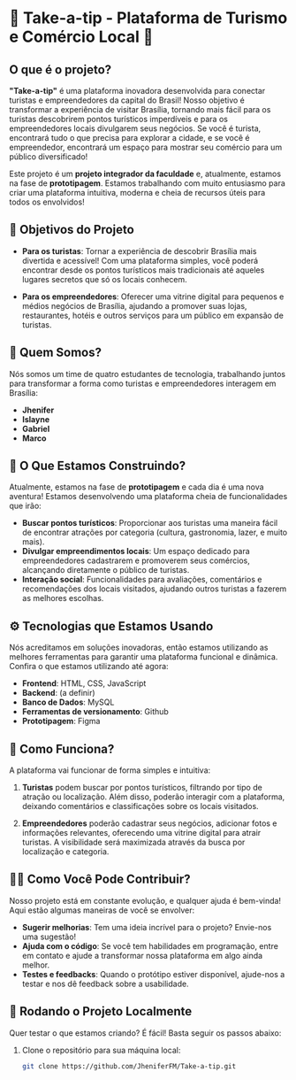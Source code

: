 # 🌟 Take-a-tip - Plataforma de Turismo e Comércio Local 🌟

## O que é o projeto?

**"Take-a-tip"** é uma plataforma inovadora desenvolvida para conectar turistas e empreendedores da capital do Brasil! Nosso objetivo é transformar a experiência de visitar Brasília, tornando mais fácil para os turistas descobrirem pontos turísticos imperdíveis e para os empreendedores locais divulgarem seus negócios. Se você é turista, encontrará tudo o que precisa para explorar a cidade, e se você é empreendedor, encontrará um espaço para mostrar seu comércio para um público diversificado!

Este projeto é um **projeto integrador da faculdade** e, atualmente, estamos na fase de **prototipagem**. Estamos trabalhando com muito entusiasmo para criar uma plataforma intuitiva, moderna e cheia de recursos úteis para todos os envolvidos!

## 🎯 Objetivos do Projeto

- **Para os turistas**: Tornar a experiência de descobrir Brasília mais divertida e acessível! Com uma plataforma simples, você poderá encontrar desde os pontos turísticos mais tradicionais até aqueles lugares secretos que só os locais conhecem.
  
- **Para os empreendedores**: Oferecer uma vitrine digital para pequenos e médios negócios de Brasília, ajudando a promover suas lojas, restaurantes, hotéis e outros serviços para um público em expansão de turistas.

## 👫 **Quem Somos?**

Nós somos um time de quatro estudantes de tecnologia, trabalhando juntos para transformar a forma como turistas e empreendedores interagem em Brasília:

- **Jhenifer** 
- **Islayne** 
- **Gabriel** 
- **Marco** 

## 🚀 O Que Estamos Construindo?

Atualmente, estamos na fase de **prototipagem** e cada dia é uma nova aventura! Estamos desenvolvendo uma plataforma cheia de funcionalidades que irão:

- **Buscar pontos turísticos**: Proporcionar aos turistas uma maneira fácil de encontrar atrações por categoria (cultura, gastronomia, lazer, e muito mais).
- **Divulgar empreendimentos locais**: Um espaço dedicado para empreendedores cadastrarem e promoverem seus comércios, alcançando diretamente o público de turistas.
- **Interação social**: Funcionalidades para avaliações, comentários e recomendações dos locais visitados, ajudando outros turistas a fazerem as melhores escolhas.
  
## ⚙️ Tecnologias que Estamos Usando

Nós acreditamos em soluções inovadoras, então estamos utilizando as melhores ferramentas para garantir uma plataforma funcional e dinâmica. Confira o que estamos utilizando até agora:

- **Frontend**: HTML, CSS, JavaScript
- **Backend**: (a definir)
- **Banco de Dados**: MySQL
- **Ferramentas de versionamento**: Github
- **Prototipagem**: Figma

## 🧩 Como Funciona?

A plataforma vai funcionar de forma simples e intuitiva:

1. **Turistas** podem buscar por pontos turísticos, filtrando por tipo de atração ou localização. Além disso, poderão interagir com a plataforma, deixando comentários e classificações sobre os locais visitados.
   
2. **Empreendedores** poderão cadastrar seus negócios, adicionar fotos e informações relevantes, oferecendo uma vitrine digital para atrair turistas. A visibilidade será maximizada através da busca por localização e categoria.

## 👨‍💻 Como Você Pode Contribuir?

Nosso projeto está em constante evolução, e qualquer ajuda é bem-vinda! Aqui estão algumas maneiras de você se envolver:

- **Sugerir melhorias**: Tem uma ideia incrível para o projeto? Envie-nos uma sugestão!
- **Ajuda com o código**: Se você tem habilidades em programação, entre em contato e ajude a transformar nossa plataforma em algo ainda melhor.
- **Testes e feedbacks**: Quando o protótipo estiver disponível, ajude-nos a testar e nos dê feedback sobre a usabilidade.

## 🔧 Rodando o Projeto Localmente

Quer testar o que estamos criando? É fácil! Basta seguir os passos abaixo:

1. Clone o repositório para sua máquina local:
   ```bash
   git clone https://github.com/JheniferFM/Take-a-tip.git
